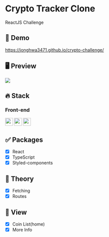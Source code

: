 # Crypto Tracker Clone
ReactJS Challenge

## 🔗 Demo
https://jonghwa3471.github.io/crypto-challenge/

## 🖥 Preview
<img src="preview-netflix.png"/>

## 🔥 Stack

### Front-end

<img height='25' src="https://img.shields.io/badge/React-61DAFB?style=flat-square&logo=React&logoColor=white"/> <img height='25' src="https://img.shields.io/badge/TypeScript-3178C6?style=flat-square&logo=TypeScript&logoColor=white"/> <img height='25' src="https://img.shields.io/badge/styled-components-DB7093?style=flat-square&logo=styled-components CSS&logoColor=white"/>

## ✅ Packages

- [x] React
- [x] TypeScript
- [x] Styled-components

## 📖 Theory

- [x] Fetching
- [x] Routes

## 📱 View

- [x] Coin List(home)
- [x] More Info
